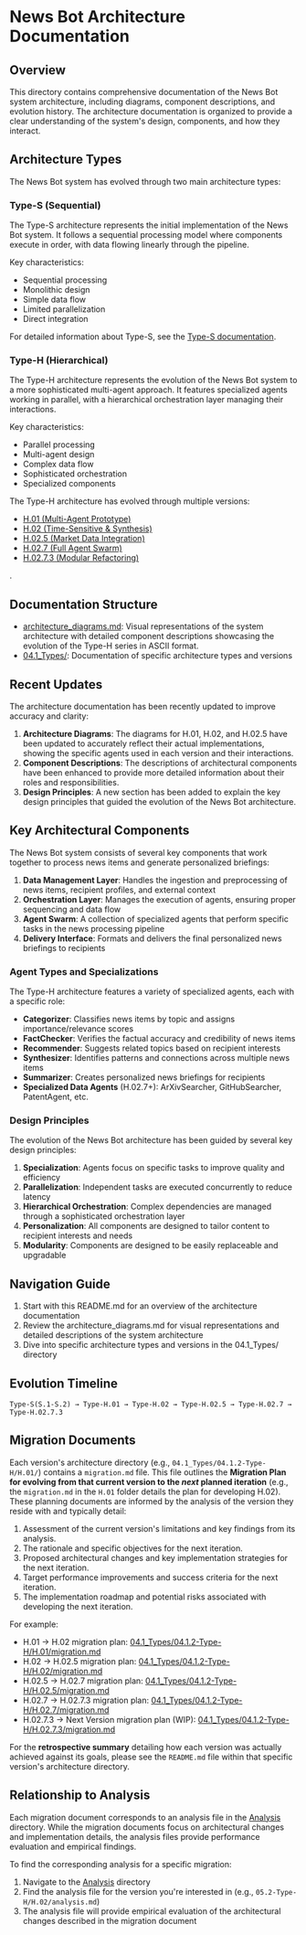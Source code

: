 # News Bot Architecture Documentation

## Overview

This directory contains comprehensive documentation of the News Bot system architecture, including diagrams, component descriptions, and evolution history. The architecture documentation is organized to provide a clear understanding of the system's design, components, and how they interact.

## Architecture Types

The News Bot system has evolved through two main architecture types:

### Type-S (Sequential)

The Type-S architecture represents the initial implementation of the News Bot system. It follows a sequential processing model where components execute in order, with data flowing linearly through the pipeline.

Key characteristics:
- Sequential processing
- Monolithic design
- Simple data flow
- Limited parallelization
- Direct integration

For detailed information about Type-S, see the [Type-S documentation](04.1_Types/04.1.1-Type-S/README.md).

### Type-H (Hierarchical)

The Type-H architecture represents the evolution of the News Bot system to a more sophisticated multi-agent approach. It features specialized agents working in parallel, with a hierarchical orchestration layer managing their interactions.

Key characteristics:
- Parallel processing
- Multi-agent design
- Complex data flow
- Sophisticated orchestration
- Specialized components

The Type-H architecture has evolved through multiple versions:
- [H.01 (Multi-Agent Prototype)](04.1_Types/04.1.2-Type-H/H.01/README.md)
- [H.02 (Time-Sensitive & Synthesis)](04.1_Types/04.1.2-Type-H/H.02/README.md)
- [H.02.5 (Market Data Integration)](04.1_Types/04.1.2-Type-H/H.02.5/README.md)
- [H.02.7 (Full Agent Swarm)](04.1_Types/04.1.2-Type-H/H.02.7/README.md)
- [H.02.7.3 (Modular Refactoring)](04.1_Types/04.1.2-Type-H/H.02.7.3/README.md)

.
## Documentation Structure

- [architecture_diagrams.md](architecture_diagrams.md): Visual representations of the system architecture with detailed component descriptions showcasing the evolution of the Type-H series in ASCII format.
- [04.1_Types/](04.1_Types/): Documentation of specific architecture types and versions

## Recent Updates

The architecture documentation has been recently updated to improve accuracy and clarity:

1. **Architecture Diagrams**: The diagrams for H.01, H.02, and H.02.5 have been updated to accurately reflect their actual implementations, showing the specific agents used in each version and their interactions.
2. **Component Descriptions**: The descriptions of architectural components have been enhanced to provide more detailed information about their roles and responsibilities.
3. **Design Principles**: A new section has been added to explain the key design principles that guided the evolution of the News Bot architecture.

## Key Architectural Components

The News Bot system consists of several key components that work together to process news items and generate personalized briefings:

1. **Data Management Layer**: Handles the ingestion and preprocessing of news items, recipient profiles, and external context
2. **Orchestration Layer**: Manages the execution of agents, ensuring proper sequencing and data flow
3. **Agent Swarm**: A collection of specialized agents that perform specific tasks in the news processing pipeline
4. **Delivery Interface**: Formats and delivers the final personalized news briefings to recipients

### Agent Types and Specializations

The Type-H architecture features a variety of specialized agents, each with a specific role:

- **Categorizer**: Classifies news items by topic and assigns importance/relevance scores
- **FactChecker**: Verifies the factual accuracy and credibility of news items
- **Recommender**: Suggests related topics based on recipient interests
- **Synthesizer**: Identifies patterns and connections across multiple news items
- **Summarizer**: Creates personalized news briefings for recipients
- **Specialized Data Agents** (H.02.7+): ArXivSearcher, GitHubSearcher, PatentAgent, etc.

### Design Principles

The evolution of the News Bot architecture has been guided by several key design principles:

1. **Specialization**: Agents focus on specific tasks to improve quality and efficiency
2. **Parallelization**: Independent tasks are executed concurrently to reduce latency
3. **Hierarchical Orchestration**: Complex dependencies are managed through a sophisticated orchestration layer
4. **Personalization**: All components are designed to tailor content to recipient interests and needs
5. **Modularity**: Components are designed to be easily replaceable and upgradable

## Navigation Guide

1. Start with this README.md for an overview of the architecture documentation
2. Review the architecture_diagrams.md for visual representations and detailed descriptions of the system architecture
3. Dive into specific architecture types and versions in the 04.1_Types/ directory

## Evolution Timeline

```
Type-S(S.1-S.2) → Type-H.01 → Type-H.02 → Type-H.02.5 → Type-H.02.7 → Type-H.02.7.3
```

## Migration Documents

Each version's architecture directory (e.g., `04.1_Types/04.1.2-Type-H/H.01/`) contains a `migration.md` file. This file outlines the **Migration Plan for evolving from that current version to the *next* planned iteration** (e.g., the `migration.md` in the `H.01` folder details the plan for developing H.02). These planning documents are informed by the analysis of the version they reside with and typically detail:

1.  Assessment of the current version's limitations and key findings from its analysis.
2.  The rationale and specific objectives for the next iteration.
3.  Proposed architectural changes and key implementation strategies for the next iteration.
4.  Target performance improvements and success criteria for the next iteration.
5.  The implementation roadmap and potential risks associated with developing the next iteration.

For example:
- H.01 → H.02 migration plan: [04.1_Types/04.1.2-Type-H/H.01/migration.md](04.1_Types/04.1.2-Type-H/H.01/migration.md)
- H.02 → H.02.5 migration plan: [04.1_Types/04.1.2-Type-H/H.02/migration.md](04.1_Types/04.1.2-Type-H/H.02/migration.md)
- H.02.5 → H.02.7 migration plan: [04.1_Types/04.1.2-Type-H/H.02.5/migration.md](04.1_Types/04.1.2-Type-H/H.02.5/migration.md)
- H.02.7 → H.02.7.3 migration plan: [04.1_Types/04.1.2-Type-H/H.02.7/migration.md](04.1_Types/04.1.2-Type-H/H.02.7/migration.md)
- H.02.7.3 → Next Version migration plan (WIP): [04.1_Types/04.1.2-Type-H/H.02.7.3/migration.md](04.1_Types/04.1.2-Type-H/H.02.7.3/migration.md)

For the **retrospective summary** detailing how each version was actually achieved against its goals, please see the `README.md` file within that specific version's architecture directory.

## Relationship to Analysis

Each migration document corresponds to an analysis file in the [Analysis](../05_Analysis) directory. While the migration documents focus on architectural changes and implementation details, the analysis files provide performance evaluation and empirical findings.

To find the corresponding analysis for a specific migration:
1. Navigate to the [Analysis](../05_Analysis) directory
2. Find the analysis file for the version you're interested in (e.g., `05.2-Type-H/H.02/analysis.md`)
3. The analysis file will provide empirical evaluation of the architectural changes described in the migration document
